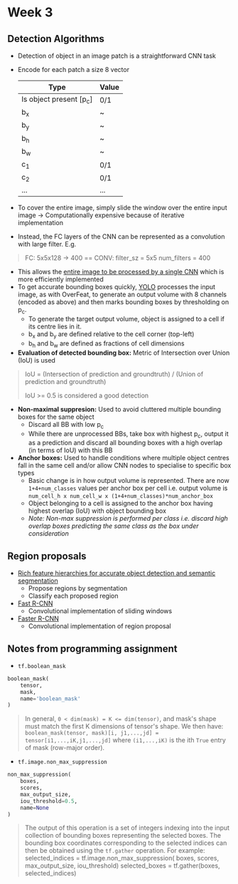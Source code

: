 # Week 3

## Detection Algorithms

*	Detection of object in an image patch is a straightforward CNN task
*	Encode for each patch a size 8 vector

	Type | Value
	--- | ---
	Is object present [p<sub>c</sub>] | 0/1
	b<sub>x</sub> | ~
	b<sub>y</sub> | ~
	b<sub>h</sub> | ~
	b<sub>w</sub> | ~
	c<sub>1</sub> | 0/1
	c<sub>2</sub> | 0/1
	... | ...

*	To cover the entire image, simply slide the window over the entire input image -> Computationally expensive because of iterative implementation
*	Instead, the FC layers of the CNN can be represented as a convolution with large filter. E.g.
>	FC: 5x5x128 -> 400 == CONV: filter_sz = 5x5 num_filters = 400
*	This allows the [entire image to be processed by a single CNN](https://arxiv.org/abs/1312.6229 "OverFeat") which is more efficiently implemented
*	To get accurate bounding boxes quickly, [YOLO](https://arxiv.org/abs/1612.08242 "You Look Only Once") processes the input image, as with OverFeat, to generate an output volume with 8 channels (encoded as above) and then marks bounding boxes by thresholding on p<sub>c</sub>. 
	*	To generate the target output volume, object is assigned to a cell if its centre lies in it.
	*	b<sub>x</sub> and b<sub>y</sub> are defined relative to the cell corner (top-left)
	*	b<sub>h</sub> and b<sub>w</sub> are defined as fractions of cell dimensions
*	**Evaluation of detected bounding box:** Metric of Intersection over Union (IoU) is used
>	IoU = (Intersection of prediction and groundtruth) / (Union of prediction and groundtruth)
>
>	IoU >= 0.5 is considered a good detection
*	**Non-maximal suppresion:** Used to avoid cluttered multiple bounding boxes for the same object
	*	Discard all BB with low p<sub>c</sub>
	*	While there are unprocessed BBs, take box with highest p<sub>c</sub>, output it as a prediction and discard all bounding boxes with a high overlap (in terms of IoU) with this BB
*	**Anchor boxes:** Used to handle conditions where multiple object centres fall in the same cell and/or allow CNN nodes to specialise to specific box types
	*	Basic change is in how output volume is represented. There are now `1+4+num_classes` values per anchor box per cell i.e. output volume is `num_cell_h x num_cell_w x (1+4+num_classes)*num_anchor_box`
	*	Object belonging to a cell is assigned to the anchor box having highest overlap (IoU) with object bounding box
	*	*Note: Non-max suppression is performed per class i.e. discard high overlap boxes predicting the same class as the box under consideration*

## Region proposals
*	[Rich feature hierarchies for accurate object detection and semantic segmentation](https://arxiv.org/abs/1311.2524 "R-CNN")
	*	Propose regions by segmentation
	*	Classify each proposed region
*	[Fast R-CNN](https://arxiv.org/abs/1504.08083 "Fast R-CNN")
	*	Convolutional implementation of sliding windows
*	[Faster R-CNN](https://arxiv.org/abs/1506.01497 "Faster R-CNN")
	*	Convolutional implementation of region proposal
	
## Notes from programming assignment
*	`tf.boolean_mask`
```python
boolean_mask(
    tensor,
    mask,
    name='boolean_mask'
)
```
>	In general, `0 < dim(mask) = K <= dim(tensor)`, and mask's shape must match the first K dimensions of tensor's shape. We then have: `boolean_mask(tensor, mask)[i, j1,...,jd] = tensor[i1,...,iK,j1,...,jd]` where `(i1,...,iK)` is the ith `True` entry of mask (row-major order).	

*	`tf.image.non_max_suppression`
```python
non_max_suppression(
    boxes,
    scores,
    max_output_size,
    iou_threshold=0.5,
    name=None
)
```
>	The output of this operation is a set of integers indexing into the input collection of bounding boxes representing the selected boxes. The bounding box coordinates corresponding to the selected indices can then be obtained using the `tf.gather` operation. For example: selected_indices = tf.image.non_max_suppression( boxes, scores, max_output_size, iou_threshold) selected_boxes = tf.gather(boxes, selected_indices)
